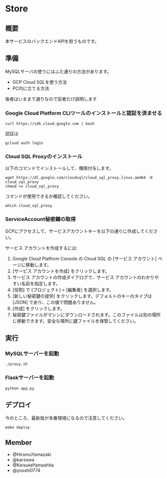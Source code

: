 # Store
## 概要

本サービスのバックエンドAPIを担うものです。

## 準備

MySQLサーバの使うにはふた通りの方法があります。

- GCP Cloud SQLを使う方法
- PC内に立てる方法

後者はいままで通りなので前者だけ説明します

### Google Cloud Platform CLIツールのインストールと認証を済ませる

```
curl https://sdk.cloud.google.com | bash
```

認証は

```
gcloud auth login
```

### Cloud SQL Proxyのインストール

以下のコマンドでインストールして、権限付与します。

```
wget https://dl.google.com/cloudsql/cloud_sql_proxy.linux.amd64 -O cloud_sql_proxy
chmod +x cloud_sql_proxy
```

コマンドが使用できるか確認してください。

```
which cloud_sql_proxy
```

### ServiceAccount秘密鍵の取得

GCPにアクセスして、サービスアカウントキーを以下の通りに作成してください。

サービス アカウントを作成するには:

1. Google Cloud Platform Console の Cloud SQL の [サービス アカウント] ページに移動します。
2. [サービス アカウントを作成] をクリックします。
3. サービス アカウントの作成ダイアログで、サービス アカウントのわかりやすい名前を指定します。
4. [役割] で [プロジェクト] > [編集者] を選択します。
5. [新しい秘密鍵の提供] をクリックします。デフォルトのキーのタイプは [JSON] であり、この値で問題ありません。
6. [作成] をクリックします。
7. 秘密鍵ファイルがマシンにダウンロードされます。このファイルは別の場所に移動できます。安全な場所に鍵ファイルを保管してください。

## 実行
### MySQLサーバーを起動

```
./proxy.sh
```

### Flaskサーバーを起動

```
python app.py
```

## デプロイ

今のところ、最新版が本番環境になるので注意してください。

```
make deploy
```

## Member

- @HiromuYamazaki
- @karzawa
- @KeisukeYamashita
- @yosshi0774
